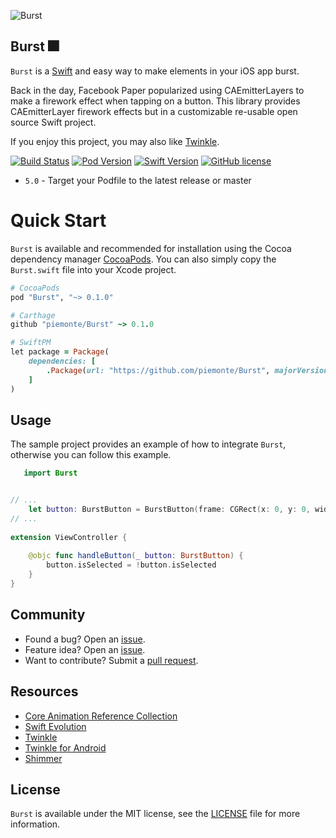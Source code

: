 ![Burst](https://raw.github.com/piemonte/burst/master/burst.gif)

## Burst 🎆

`Burst` is a [Swift](https://developer.apple.com/swift/) and easy way to make elements in your iOS app burst.

Back in the day, Facebook Paper popularized using CAEmitterLayers to make a firework effect when tapping on a button. This library provides CAEmitterLayer firework effects but in a customizable re-usable open source Swift project.

If you enjoy this project, you may also like [Twinkle](https://github.com/piemonte/twinkle).

[![Build Status](https://travis-ci.org/piemonte/Burst.svg?branch=master)](https://travis-ci.org/piemonte/Burst) [![Pod Version](https://img.shields.io/cocoapods/v/Burst.svg?style=flat)](http://cocoadocs.org/docsets/Burst/) [![Swift Version](https://img.shields.io/badge/language-swift%205.0-brightgreen.svg)](https://developer.apple.com/swift) [![GitHub license](https://img.shields.io/badge/license-MIT-lightgrey.svg)](https://github.com/piemonte/Burst/blob/master/LICENSE)

* `5.0` - Target your Podfile to the latest release or master

# Quick Start

`Burst` is available and recommended for installation using the Cocoa dependency manager [CocoaPods](http://cocoapods.org/). You can also simply copy the `Burst.swift` file into your Xcode project.

```ruby
# CocoaPods
pod "Burst", "~> 0.1.0"

# Carthage
github "piemonte/Burst" ~> 0.1.0

# SwiftPM
let package = Package(
    dependencies: [
        .Package(url: "https://github.com/piemonte/Burst", majorVersion: 0)
    ]
)
```

## Usage

The sample project provides an example of how to integrate `Burst`, otherwise you can follow this example.

``` Swift
   import Burst
```

``` Swift

// ...
    let button: BurstButton = BurstButton(frame: CGRect(x: 0, y: 0, width: 100, height: 100))
// ...
   
extension ViewController {
    
    @objc func handleButton(_ button: BurstButton) {
        button.isSelected = !button.isSelected
    }
}


```

## Community

- Found a bug? Open an [issue](https://github.com/piemonte/burst/issues).
- Feature idea? Open an [issue](https://github.com/piemonte/burst/issues).
- Want to contribute? Submit a [pull request](https://github.com/piemonte/burst/pulls).

## Resources

* [Core Animation Reference Collection](https://developer.apple.com/library/ios/documentation/Cocoa/Reference/CoreAnimation_framework/index.html)
* [Swift Evolution](https://github.com/apple/swift-evolution)
* [Twinkle](https://github.com/piemonte/twinkle)
* [Twinkle for Android](https://github.com/dev-labs-bg/twinkle)
* [Shimmer](https://github.com/facebook/shimmer)

## License

`Burst` is available under the MIT license, see the [LICENSE](https://github.com/piemonte/burst/blob/master/LICENSE) file for more information.
